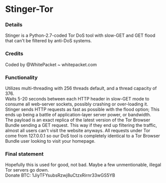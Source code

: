 # Stinger-Tor
<h3>Details</h3>
Stinger is a Python-2.7-coded Tor DoS tool with slow-GET and GET flood that can't be filtered by anti-DoS systems.<br>
<h3>Credits</h3>
Coded by @WhitePacket ~ whitepacket.com<br>
<h3>Functionality</h3>
Utilizes multi-threading with 256 threads default, and a thread capacity of 376.<br>
Waits 5-20 seconds between each HTTP header in slow-GET mode to consume all web-server sockets, possibly crashing or over-loading it. Stinger sends HTTP requests as fast as possible with the flood option; This ends up being a battle of application-layer server power, or bandwidth.<br>
The payload is an exact replica of the latest version of the Tor Browser Bundle sending a GET request. This way if they end up filtering the traffic, almost all users can't visit the website anyways. All requests under Tor come from 127.0.0.1 so our DoS tool is completely identical to a Tor Browser Bundle user looking to visit your homepage.<br>
<h3>Final statement</h3>
Hopefully this is used for good, not bad. Maybe a few unmentionable, illegal Tor servers go down.<br>
Donate BTC: 1JiyTFYsubsRzwj8uCtzxRirnr33wGS5YB<br>
